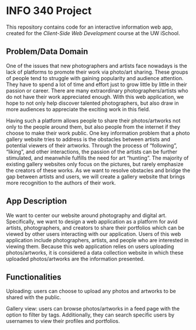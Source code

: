 # INFO 340 Project

This repository contains code for an interactive information web app, created for the _Client-Side Web Development_ course at the UW iSchool.

## Problem/Data Domain

One of the issues that new photographers and artists face nowadays is the lack of platforms to promote their
work via photo/art sharing. These groups of people tend to struggle with gaining popularity and audience
attention. They have to spend a lot of time and effort just to grow little by little in their passion or
career. There are many extraordinary photographers/artists who do not have their work appreciated enough.
With this web application, we hope to not only help discover talented photographers, but also draw in more
audiences to appreciate the exciting work in this field.

Having such a platform allows people to share their photos/artworks not only to the people around them, but
also people from the internet if they choose to make their work public. One key information problem that a
photo gallery website tries to address is the obstacles between artists
and potential viewers of their artworks. Through the process of “following”, “liking”, and other
interactions, the passion of the artists can be
further stimulated, and meanwhile fulfills the need for art “hunting”. The majority of existing gallery
websites only focus on the pictures, but rarely emphasize the creators of these works. As we want to resolve
obstacles and bridge the gap between
artists and users, we will create a gallery website that brings more recognition to the authors of their
work.
            
## App Description

We want to center our website around photography and digital art. Specifically, we
want to design a web application as a platform for avid artists, photographers, and creators to share their
portfolios which can be viewed by other users interacting with our application. Users of this web
application include photographers, artists, and people who are interested in viewing them. Because this web
application relies on users uploading photos/artworks, it is considered a data collection website in which
these uploaded photos/artworks are the information presented.
            
## Functionalities
Uploading: users can choose to upload any photos and artworks to be shared with the public.
 
Gallery view: users can browse photos/artworks in a feed page with the option to filter by tags.
Additionally, they can search specific users by usernames to view their profiles and portfolios.
